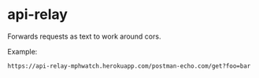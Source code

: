# api-relay

Forwards requests as text to work around cors.

Example:
```
https://api-relay-mphwatch.herokuapp.com/postman-echo.com/get?foo=bar
```
